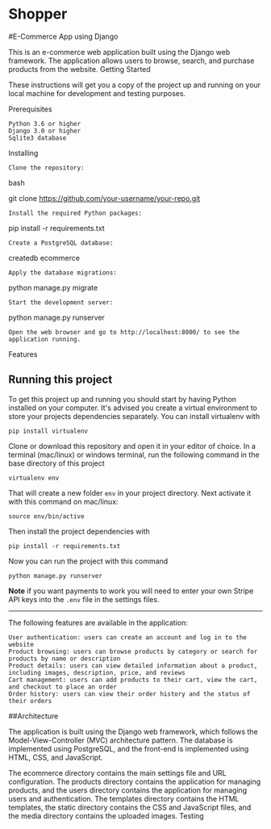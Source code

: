 # Shopper
#E-Commerce App using Django

This is an e-commerce web application built using the Django web framework. The application allows users to browse, search, and purchase products from the website.
Getting Started

These instructions will get you a copy of the project up and running on your local machine for development and testing purposes.

Prerequisites

    Python 3.6 or higher
    Django 3.0 or higher
    Sqlite3 database

Installing

    Clone the repository:

bash

git clone https://github.com/your-username/your-repo.git

    Install the required Python packages:

pip install -r requirements.txt

    Create a PostgreSQL database:

createdb ecommerce

    Apply the database migrations:

python manage.py migrate

    Start the development server:

python manage.py runserver

    Open the web browser and go to http://localhost:8000/ to see the application running.

Features

## Running this project

To get this project up and running you should start by having Python installed on your computer. It's advised you create a virtual environment to store your projects dependencies separately. You can install virtualenv with

```
pip install virtualenv
```

Clone or download this repository and open it in your editor of choice. In a terminal (mac/linux) or windows terminal, run the following command in the base directory of this project

```
virtualenv env
```

That will create a new folder `env` in your project directory. Next activate it with this command on mac/linux:

```
source env/bin/active
```

Then install the project dependencies with

```
pip install -r requirements.txt
```

Now you can run the project with this command

```
python manage.py runserver
```

**Note** if you want payments to work you will need to enter your own Stripe API keys into the `.env` file in the settings files.

---

The following features are available in the application:

    User authentication: users can create an account and log in to the website
    Product browsing: users can browse products by category or search for products by name or description
    Product details: users can view detailed information about a product, including images, description, price, and reviews
    Cart management: users can add products to their cart, view the cart, and checkout to place an order
    Order history: users can view their order history and the status of their orders

##Architecture

The application is built using the Django web framework, which follows the Model-View-Controller (MVC) architecture pattern. The database is implemented using PostgreSQL, and the front-end is implemented using HTML, CSS, and JavaScript.



The ecommerce directory contains the main settings file and URL configuration. The products directory contains the application for managing products, and the users directory contains the application for managing users and authentication. The templates directory contains the HTML templates, the static directory contains the CSS and JavaScript files, and the media directory contains the uploaded images.
Testing
